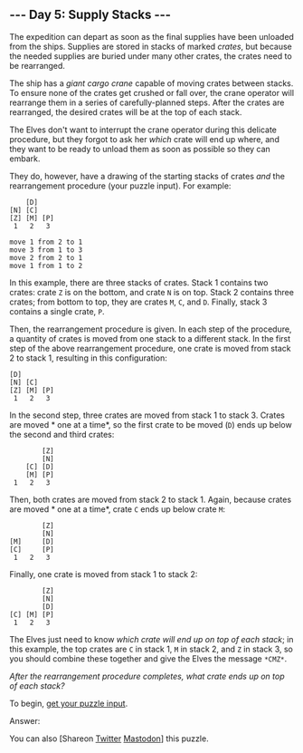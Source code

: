 \--- Day 5: Supply Stacks ---
----------

The expedition can depart as soon as the final supplies have been unloaded from the
ships. Supplies are stored in stacks of marked *crates*, but because the needed supplies
are buried under many other crates, the crates need to be rearranged.

The ship has a *giant cargo crane* capable of moving crates between stacks. To ensure
none of the crates get crushed or fall over, the crane operator will rearrange them in a
series of carefully-planned steps. After the crates are rearranged, the desired crates
will be at the top of each stack.

The Elves don't want to interrupt the crane operator during this delicate procedure, but
they forgot to ask her *which* crate will end up where, and they want to be ready to
unload them as soon as possible so they can embark.

They do, however, have a drawing of the starting stacks of crates *and* the
rearrangement procedure (your puzzle input). For example:

```
    [D]    
[N] [C]    
[Z] [M] [P]
 1   2   3

move 1 from 2 to 1
move 3 from 1 to 3
move 2 from 2 to 1
move 1 from 1 to 2

```

In this example, there are three stacks of crates. Stack 1 contains two crates:
crate `Z` is on the bottom, and crate `N` is on top. Stack 2 contains three crates; from
bottom to top, they are crates `M`, `C`, and `D`. Finally, stack 3 contains a single
crate, `P`.

Then, the rearrangement procedure is given. In each step of the procedure, a quantity of
crates is moved from one stack to a different stack. In the first step of the above
rearrangement procedure, one crate is moved from stack 2 to stack 1, resulting in this
configuration:

```
[D]        
[N] [C]    
[Z] [M] [P]
 1   2   3

```

In the second step, three crates are moved from stack 1 to stack 3. Crates are moved *
one at a time*, so the first crate to be moved (`D`) ends up below the second and third
crates:

```
        [Z]
        [N]
    [C] [D]
    [M] [P]
 1   2   3

```

Then, both crates are moved from stack 2 to stack 1. Again, because crates are moved *
one at a time*, crate `C` ends up below crate `M`:

```
        [Z]
        [N]
[M]     [D]
[C]     [P]
 1   2   3

```

Finally, one crate is moved from stack 1 to stack 2:

```
        [Z]
        [N]
        [D]
[C] [M] [P]
 1   2   3

```

The Elves just need to know *which crate will end up on top of each stack*; in this
example, the top crates are `C` in stack 1, `M` in stack 2, and `Z` in stack 3, so you
should combine these together and give the Elves the message `*CMZ*`.

*After the rearrangement procedure completes, what crate ends up on top of each stack?*

To begin, [get your puzzle input](5/input).

Answer:

You can
also [Shareon [Twitter](https://twitter.com/intent/tweet?text=%22Supply+Stacks%22+%2D+Day+5+%2D+Advent+of+Code+2022&url=https%3A%2F%2Fadventofcode%2Ecom%2F2022%2Fday%2F5&related=ericwastl&hashtags=AdventOfCode) [Mastodon](javascript:void(0);)]
this puzzle.